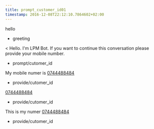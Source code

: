 ```yaml
---
title: prompt_customer_id01
timestamp: 2016-12-08T22:12:10.7864602+02:00
---
```


hello
* greeting

< Hello. I'm LPM Bot. If you want to continue this conversation please provide your mobile number.
* prompt/cutomer_id

My mobile numer is [0744488484](custId)
* provide/cutomer_id

[0744488484](custId)
* provide/cutomer_id

This is my numer [0744488484](custId)
* provide/cutomer_id
